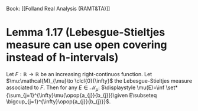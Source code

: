Book: [[Folland Real Analysis (RAMT&TA)]]
# Lemma 1.17 (Lebesgue-Stieltjes measure can use open covering instead of h-intervals)
Let $F:\mathbb{R}\to \mathbb{R}$ be an increasing right-continuos function.
Let $\mu:\mathcal{M}_{\mu}\to \clcl{0}{\infty}$ the Lebesgue-Stieltjes measure associated to $F$.
Then for any $E\in \mathcal{M}_{\mu}:$
$\displaystyle \mu(E)=\inf \set*{\sum_{j=1}^{\infty}\mu(\opop{a_{j}}{b_{j}})\given E\subseteq \bigcup_{j=1}^{\infty}\opop{a_{j}}{b_{j}}}$.